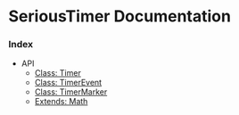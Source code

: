# SeriousTimer Documentation

### Index
* API
  * [Class: Timer][api.timer]
  * [Class: TimerEvent][api.timerevent]
  * [Class: TimerMarker][api.timermarker]
  * [Extends: Math][api.math]

[api.timer]:       api/Timer.md
[api.timerevent]:  api/TimerEvent.md
[api.timermarker]: api/TimerMarker.md
[api.math]:        api/Math.md
